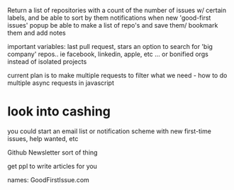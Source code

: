 
Return a list of repositories with a count of the number of issues w/ certain labels, and be able to sort by them 
notifications when new 'good-first issues' popup
be able to make a list of repo's and save them/ bookmark them and add notes 

important variables: last pull request, stars 
an option to search for 'big company' repos.. ie facebook, linkedin, apple, etc ... or bonified orgs instead of isolated projects 

current plan is to make multiple requests to filter what we need - how to do multiple async requests in javascript 

# look into cashing 

you could start an email list or notification scheme with new first-time issues, help wanted, etc 

Github Newsletter sort of thing 

get ppl to write articles for you 

names: 
GoodFirstIssue.com  




